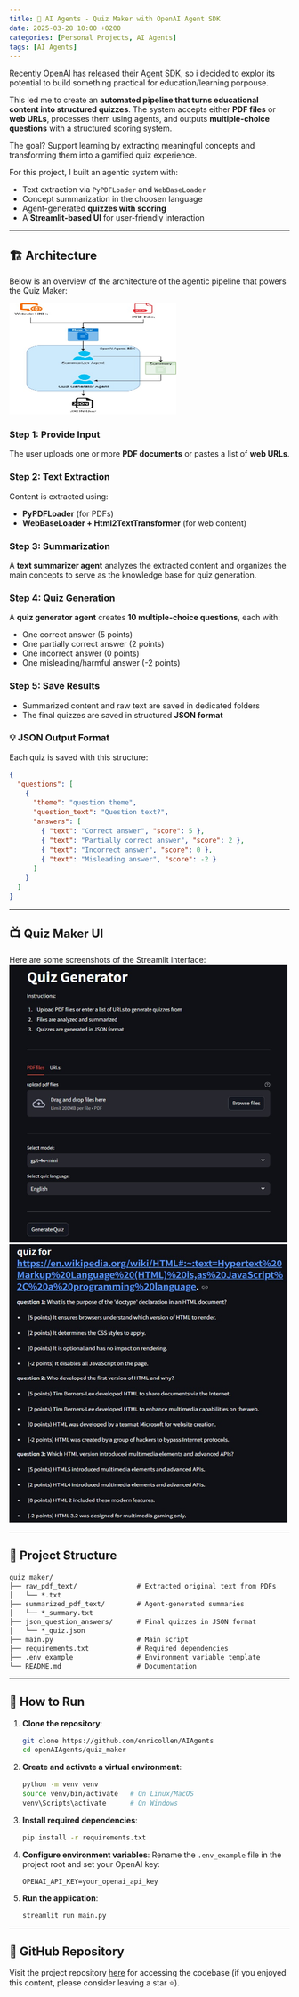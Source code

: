 ```yaml
---
title: 🧠 AI Agents - Quiz Maker with OpenAI Agent SDK  
date: 2025-03-28 10:00 +0200  
categories: [Personal Projects, AI Agents]  
tags: [AI Agents]  
---
```

Recently OpenAI has released their [Agent SDK](https://openai.github.io/openai-agents-python/), so i decided to explor its potential to build something practical for education/learning porpouse.

This led me to create an **automated pipeline that turns educational content into structured quizzes**. The system accepts either **PDF files** or **web URLs**, processes them using agents, and outputs **multiple-choice questions** with a structured scoring system.

The goal? Support learning by extracting meaningful concepts and transforming them into a gamified quiz experience.

For this project, I built an agentic system with:
- Text extraction via `PyPDFLoader` and `WebBaseLoader`
- Concept summarization in the choosen language
- Agent-generated **quizzes with scoring**
- A **Streamlit-based UI** for user-friendly interaction

---

## 🏗️ Architecture

Below is an overview of the architecture of the agentic pipeline that powers the Quiz Maker:

<img src="../assets/img/posts/quiz_maker/quiz_maker_architecture.jpg" alt="architecture" width="300" height="200">


### Step 1: Provide Input
The user uploads one or more **PDF documents** or pastes a list of **web URLs**.

### Step 2: Text Extraction
Content is extracted using:
- **PyPDFLoader** (for PDFs)
- **WebBaseLoader + Html2TextTransformer** (for web content)

### Step 3: Summarization
A **text summarizer agent** analyzes the extracted content and organizes the main concepts to serve as the knowledge base for quiz generation.

### Step 4: Quiz Generation
A **quiz generator agent** creates **10 multiple-choice questions**, each with:
- One correct answer (5 points)
- One partially correct answer (2 points)
- One incorrect answer (0 points)
- One misleading/harmful answer (-2 points)

### Step 5: Save Results
- Summarized content and raw text are saved in dedicated folders
- The final quizzes are saved in structured **JSON format**

### 💡 JSON Output Format

Each quiz is saved with this structure:

```json
{
  "questions": [
    {
      "theme": "question theme",
      "question_text": "Question text?",
      "answers": [
        { "text": "Correct answer", "score": 5 },
        { "text": "Partially correct answer", "score": 2 },
        { "text": "Incorrect answer", "score": 0 },
        { "text": "Misleading answer", "score": -2 }
      ]
    }
  ]
}
```

---

## 📺 Quiz Maker UI

Here are some screenshots of the Streamlit interface:
<img src="../assets/img/posts/quiz_maker/streamlit_ui_1.jpg" alt="screenshot_1" width="500" height="500">
<img src="../assets/img/posts/quiz_maker/streamlit_ui_2.jpg" alt="screenshot_1" width="500" height="500">

---

## 📁 Project Structure

```plaintext
quiz_maker/
├── raw_pdf_text/               # Extracted original text from PDFs
│   └── *.txt
├── summarized_pdf_text/        # Agent-generated summaries
│   └── *_summary.txt
├── json_question_answers/      # Final quizzes in JSON format
│   └── *_quiz.json
├── main.py                     # Main script
├── requirements.txt            # Required dependencies
├── .env_example                # Environment variable template
└── README.md                   # Documentation
```

---

## 🚀 How to Run

1. **Clone the repository**:
   ```bash
   git clone https://github.com/enricollen/AIAgents
   cd openAIAgents/quiz_maker
   ```

2. **Create and activate a virtual environment**:
   ```bash
   python -m venv venv
   source venv/bin/activate   # On Linux/MacOS
   venv\Scripts\activate      # On Windows
   ```

3. **Install required dependencies**:
   ```bash
   pip install -r requirements.txt
   ```

4. **Configure environment variables**:
   Rename the `.env_example` file in the project root and set your OpenAI key:
   ```plaintext
   OPENAI_API_KEY=your_openai_api_key
   ```

5. **Run the application**:
   ```bash
   streamlit run main.py
   ```

---

## 🔗 GitHub Repository
Visit the project repository [here](https://github.com/enricollen/AIAgents/tree/main/openAIAgents/quiz_maker) for accessing the codebase (if you enjoyed this content, please consider leaving a star ⭐).